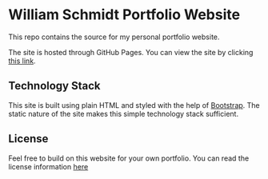# William Schmidt Portfolio Website

This repo contains the source for my personal portfolio website.

The site is hosted through GitHub Pages. You can view the site by clicking [this link](https://wcs3.github.io/).

## Technology Stack

This site is built using plain HTML and styled with the help of [Bootstrap](https://getbootstrap.com/). The static nature of the site makes this simple technology stack sufficient.

## License

Feel free to build on this website for your own portfolio. You can read the license information [here](LICENSE)